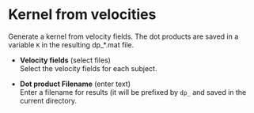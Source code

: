 # Kernel from velocities  
Generate a kernel from velocity fields. The dot products are saved in a variable ``K`` in the resulting dp_*.mat file.

* **Velocity fields** (select files)  
Select the velocity fields for each subject.

* **Dot product Filename** (enter text)  
Enter a filename for results (it will be prefixed by ``dp_`` and saved in the current directory.
